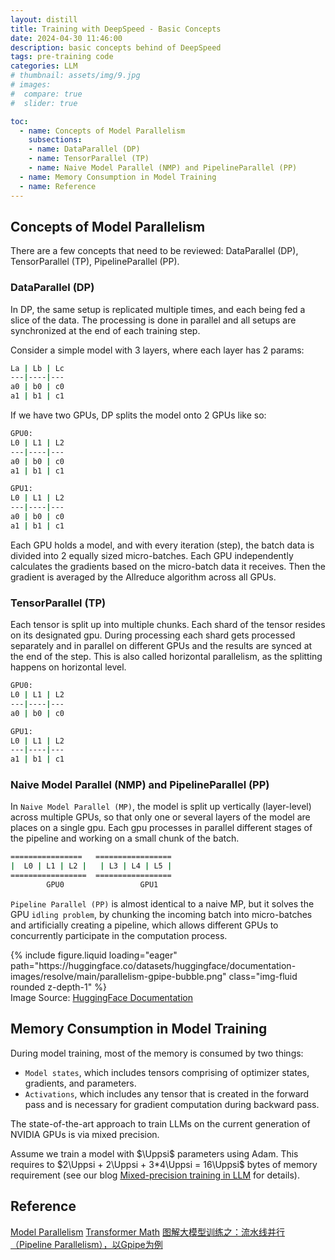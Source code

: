 ```yaml
---
layout: distill
title: Training with DeepSpeed - Basic Concepts
date: 2024-04-30 11:46:00
description: basic concepts behind of DeepSpeed
tags: pre-training code
categories: LLM
# thumbnail: assets/img/9.jpg
# images:
#  compare: true
#  slider: true

toc:
  - name: Concepts of Model Parallelism
    subsections:
    - name: DataParallel (DP)
    - name: TensorParallel (TP)
    - name: Naive Model Parallel (NMP) and PipelineParallel (PP) 
  - name: Memory Consumption in Model Training
  - name: Reference
---
```



## Concepts of Model Parallelism

There are a few concepts that need to be reviewed: DataParallel (DP), TensorParallel (TP), PipelineParallel (PP).

###  DataParallel (DP)
In DP, the same setup is replicated multiple times, and each being fed a slice of the data. The processing is done in parallel and all setups are synchronized at the end of each training step.

Consider a simple model with 3 layers, where each layer has 2 params:
```bash
La | Lb | Lc
---|----|---
a0 | b0 | c0
a1 | b1 | c1
```

If we have two GPUs, DP splits the model onto 2 GPUs like so:
```bash
GPU0: 
L0 | L1 | L2
---|----|---
a0 | b0 | c0
a1 | b1 | c1

GPU1:
L0 | L1 | L2
---|----|---
a0 | b0 | c0
a1 | b1 | c1
```
Each GPU holds a model, and with every iteration (step), the batch data is divided into 2 equally sized micro-batches. Each GPU independently calculates the gradients based on the micro-batch data it receives. Then the gradient is averaged by the Allreduce algorithm across all GPUs.


### TensorParallel (TP)

Each tensor is split up into multiple chunks. Each shard of the tensor resides on its designated gpu. During processing each shard gets processed separately and in parallel on different GPUs and the results are synced at the end of the step. This is also called horizontal parallelism, as the splitting happens on horizontal level.

```bash
GPU0:
L0 | L1 | L2
---|----|---
a0 | b0 | c0

GPU1:
L0 | L1 | L2
---|----|---
a1 | b1 | c1
```

### Naive Model Parallel (NMP) and PipelineParallel (PP) 

In `Naive Model Parallel (MP)`, the model is split up vertically (layer-level) across multiple GPUs, so that only one or several layers of the model are places on a single gpu. Each gpu processes in parallel different stages of the pipeline and working on a small chunk of the batch.

```bash
================   =================
|  L0 | L1 | L2 |   | L3 | L4 | L5 |
=================  =================
        GPU0                 GPU1
```


`Pipeline Parallel (PP)` is almost identical to a naive MP, but it solves the GPU `idling problem`, by chunking the incoming batch into micro-batches and artificially creating a pipeline, which allows different GPUs to concurrently participate in the computation process.

<div class="row mt-3">
    <div class="col-sm mt-3 mt-md-0">
        {% include figure.liquid loading="eager" path="https://huggingface.co/datasets/huggingface/documentation-images/resolve/main/parallelism-gpipe-bubble.png" class="img-fluid rounded z-depth-1" %}
    </div>
</div>
<div class="caption">
    Image Source: <a href="https://huggingface.co/docs/transformers/v4.15.0/parallelism">HuggingFace Documentation</a> 
</div>





## Memory Consumption in Model Training

During model training, most of the memory is consumed by two things:
- `Model states`, which includes tensors comprising of optimizer states, gradients, and parameters.
- `Activations`, which includes any tensor that is created in the forward pass and is necessary for gradient computation during backward pass.

The state-of-the-art approach to train LLMs on the current generation of NVIDIA GPUs is via mixed precision. 

Assume we train a model with $\Uppsi$ parameters using Adam. This requires to $2\Uppsi + 2\Uppsi + 3*4\Uppsi = 16\Uppsi$ bytes of memory requirement (see our blog [Mixed-precision training in LLM](https://ilampard.github.io/blog/2024/mixed-precision/) for details).

        
## Reference

[Model Parallelism](https://huggingface.co/docs/transformers/v4.15.0/parallelism)
[Transformer Math](https://blog.eleuther.ai/transformer-math/) 
[图解大模型训练之：流水线并行（Pipeline Parallelism），以Gpipe为例](https://zhuanlan.zhihu.com/p/613196255)


